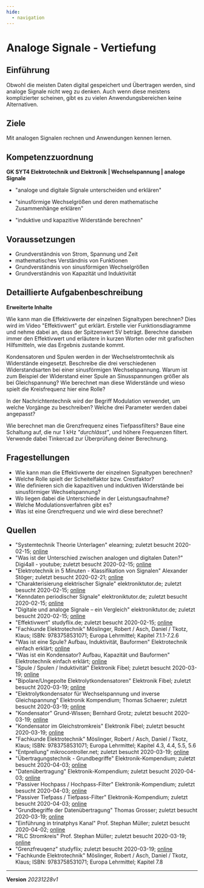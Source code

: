 ```yaml
---
hide:
  - navigation
---
```


# Analoge Signale - Vertiefung

## Einführung

Obwohl die meisten Daten digital gespeichert und Übertragen werden, sind analoge Signale nicht weg zu denken. Auch wenn diese meistens komplizierter scheinen, gibt es zu vielen Anwendungsbereichen keine Alternativen.

## Ziele
Mit analogen Signalen rechnen und Anwendungen kennen lernen.

## Kompetenzzuordnung
**GK SYT4 Elektrotechnik und Elektronik | Wechselspannung | analoge Signale**

* "analoge und digitale Signale unterscheiden und erklären"

* "sinusförmige Wechselgrößen und deren mathematische Zusammenhänge erklären"

* "induktive und kapazitive Widerstände berechnen"

## Voraussetzungen
* Grundverständnis von Strom, Spannung und Zeit
* mathematisches Verständnis von Funktionen
* Grundverständnis von sinusförmigen Wechselgrößen
* Grundverständnis von Kapazität und Induktivität

## Detaillierte Aufgabenbeschreibung
**Erweiterte Inhalte**

Wie kann man die Effektivwerte der einzelnen Signaltypen berechnen? Dies wird im Video "Effektivwert" gut erklärt. Erstelle vier Funktionsdiagramme und nehme dabei an, dass der Spitzenwert 5V beträgt. Berechne daneben immer den Effektivwert und erläutere in kurzen Worten oder mit grafischen Hilfsmitteln, wie das Ergebnis zustande kommt.

Kondensatoren und Spulen werden in der Wechselstromtechnik als Widerstände eingesetzt. Beschreibe die drei verschiedenen Widerstandsarten bei einer sinusförmigen Wechselspannung. Warum ist zum Beispiel der Widerstand einer Spule an Sinusspannungen größer als bei Gleichspannung? Wie berechnet man diese Widerstände und wieso spielt die Kreisfrequenz hier eine Rolle?

In der Nachrichtentechnik wird der Begriff Modulation verwendet, um welche Vorgänge zu beschreiben? Welche drei Parameter werden dabei angepasst? 

Wie berechnet man die Grenzfrequenz eines Tiefpassfilters? Baue eine Schaltung auf, die nur 1 kHz *"durchlässt"*, und höhere Frequenzen filtert. Verwende dabei Tinkercad zur Überprüfung deiner Berechnung.

## Fragestellungen
* Wie kann man die Effektivwerte der einzelnen Signaltypen berechnen?
* Welche Rolle spielt der Scheitelfaktor bzw. Crestfaktor?
* Wie definieren sich die kapazitiven und induktiven Widerstände bei sinusförmiger Wechselspannung?
* Wo liegen dabei die Unterschiede in der Leistungsaufnahme?
* Welche Modulationsverfahren gibt es?
* Was ist eine Grenzfrequenz und wie wird diese berechnet?

## Quellen
* "Systemtechnik Theorie Unterlagen" elearning; zuletzt besucht 2020-02-15; [online](https://elearning.tgm.ac.at/course/view.php?id=199)
* "Was ist der Unterschied zwischen analogen und digitalen Daten?" Digi4all - youtube; zuletzt besucht 2020-02-15; [online](https://www.youtube.com/watch?v=IZUcqFCsKnA)
* "Elektrotechnik in 5 Minuten - Klassifikation von Signalen" Alexander Stöger; zuletzt besucht 2020-02-21; [online](https://www.youtube.com/watch?v=mjKiolpkjjI)
* "Charakterisierung elektrischer Signale" elektroniktutor.de; zuletzt besucht 2020-02-15; [online](https://elektroniktutor.de/signalkunde/signdef.html)
* "Kenndaten periodischer Signale" elektroniktutor.de; zuletzt besucht 2020-02-15; [online](https://elektroniktutor.de/signalkunde/signdat.html)
* "Digitale und analoge Signale – ein Vergleich" elektroniktutor.de; zuletzt besucht 2020-02-15; [online](https://www.elektroniktutor.de/digitaltechnik/ad_vergl.html)
* "Effektivwert" studyflix.de; zuletzt besucht 2020-02-15; [online](https://studyflix.de/elektrotechnik/effektivwert-1592)
* "Fachkunde Elektrotechnik" Möslinger, Robert / Asch, Daniel / Tkotz, Klaus; ISBN: 9783758531071; Europa Lehrmittel; Kapitel 7.1.1-7.2.6
* "Was ist eine Spule? Aufbau, Induktivität, Bauformen"  Elektrotechnik einfach erklärt; [online](https://www.youtube.com/watch?v=tTzkMqCkUf4)
* "Was ist ein Kondensator? Aufbau, Kapazität und Bauformen" Elektrotechnik einfach erklärt; [online](https://www.youtube.com/watch?v=CAEqq7J9Ce4)
* "Spule / Spulen / Induktivität" Elektronik Fibel; zuletzt besucht 2020-03-19; [online](https://www.elektronik-kompendium.de/sites/bau/0207221.htm)
* "Bipolare/Ungepolte Elektrolytkondensatoren" Elektronik Fibel; zuletzt besucht 2020-03-19; [online](https://www.elektronik-kompendium.de/sites/bau/1011301.htm)
* "Elektrolytkondensator für Wechselspannung und inverse Gleichspannung" Elektronik Kompendium; Thomas Schaerer; zuletzt besucht 2020-03-19; [online](https://www.elektronik-kompendium.de/public/schaerer/acelko.htm)
* "Kondensator" Grund-Wissen; Bernhard Grotz; zuletzt besucht 2020-03-19; [online](https://www.grund-wissen.de/elektronik/bauteile/kondensator.html)
* "Kondensator im Gleichstromkreis" Elektronik Fibel; zuletzt besucht 2020-03-19; [online](https://www.elektronik-kompendium.de/sites/grd/0205301.htm)
* "Fachkunde Elektrotechnik" Möslinger, Robert / Asch, Daniel / Tkotz, Klaus; ISBN: 9783758531071; Europa Lehrmittel; Kapitel 4.3, 4.4, 5.5, 5.6
* "Entprellung" mikrocontroller.net; zuletzt besucht 2020-03-19; [online](https://www.mikrocontroller.net/articles/Entprellung)
* "Übertragungstechnik - Grundbegriffe" Elektronik-Kompendium; zuletzt besucht 2020-04-03;  [online](http://www.elektronik-kompendium.de/sites/kom/1303291.htm)
* "Datenübertragung" Elektronik-Kompendium; zuletzt besucht 2020-04-03;  [online](http://www.elektronik-kompendium.de/sites/kom/0212091.htm)
* "Passiver Hochpass / Hochpass-Filter" Elektronik-Kompendium; zuletzt besucht 2020-04-03;  [online](https://www.elektronik-kompendium.de/sites/slt/0206171.htm)
* "Passiver Tiefpass / Tiefpass-Filter" Elektronik-Kompendium; zuletzt besucht 2020-04-03; [online](https://www.elektronik-kompendium.de/sites/slt/0206172.htm)
* "Grundbegriffe der Datenübertragung" Thomas Grosser; zuletzt besucht 2020-03-19; [online](https://www.youtube.com/watch?v=_3oKSK3sfd8)
* "Einführung in trinatphys Kanal" Prof. Stephan Müller; zuletzt besucht 2020-04-02; [online](https://www.youtube.com/user/trinatphys)
* "RLC Stromkreis" Prof. Stephan Müller; zuletzt besucht 2020-03-19; [online](https://www.youtube.com/playlist?list=PL_LcX6eHMr3iE-wfWYZeUxX3OsvncfbV1&feature=view_all)
* "Grenzfreuqenz" studyflix; zuletzt besucht 2020-03-19; [online](https://studyflix.de/elektrotechnik/grenzfrequenz-1500)
* "Fachkunde Elektrotechnik" Möslinger, Robert / Asch, Daniel / Tkotz, Klaus; ISBN: 9783758531071; Europa Lehrmittel; Kapitel 7.8

---
**Version** *20231228v1*